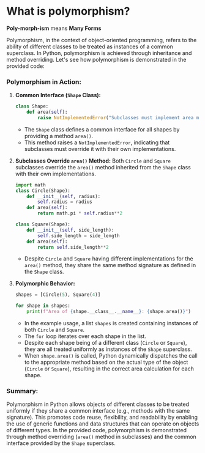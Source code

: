 # What is polymorphism?
**Poly-morph-ism** means **Many Forms**

Polymorphism, in the context of object-oriented programming, refers to the ability of different classes to be treated as instances of a common superclass. In Python, polymorphism is achieved through inheritance and method overriding. Let's see how polymorphism is demonstrated in the provided code:

### Polymorphism in Action:

1. **Common Interface (`Shape` Class):**
    ```python
    class Shape:
        def area(self):
            raise NotImplementedError("Subclasses must implement area method")
    ```
    - The `Shape` class defines a common interface for all shapes by providing a method `area()`.
    - This method raises a `NotImplementedError`, indicating that subclasses must override it with their own implementations.

2. **Subclasses Override `area()` Method:**
    Both `Circle` and `Square` subclasses override the `area()` method inherited from the `Shape` class with their own implementations.
    ```python
    import math 
    class Circle(Shape):
        def __init__(self, radius):
            self.radius = radius
        def area(self):
            return math.pi * self.radius**2

    class Square(Shape):
        def __init__(self, side_length):
            self.side_length = side_length
        def area(self):
            return self.side_length**2
    ```
    - Despite `Circle` and `Square` having different implementations for the `area()` method, they share the same method signature as defined in the `Shape` class.

3. **Polymorphic Behavior:**
    ```python
    shapes = [Circle(5), Square(4)]

    for shape in shapes:
        print(f"Area of {shape.__class__.__name__}: {shape.area()}")
    ```
    - In the example usage, a list `shapes` is created containing instances of both `Circle` and `Square`.
    - The `for` loop iterates over each shape in the list.
    - Despite each shape being of a different class (`Circle` or `Square`), they are all treated uniformly as instances of the `Shape` superclass.
    - When `shape.area()` is called, Python dynamically dispatches the call to the appropriate method based on the actual type of the object (`Circle` or `Square`), resulting in the correct area calculation for each shape.

### Summary:

Polymorphism in Python allows objects of different classes to be treated uniformly if they share a common interface (e.g., methods with the same signature). This promotes code reuse, flexibility, and readability by enabling the use of generic functions and data structures that can operate on objects of different types. In the provided code, polymorphism is demonstrated through method overriding (`area()` method in subclasses) and the common interface provided by the `Shape` superclass.
